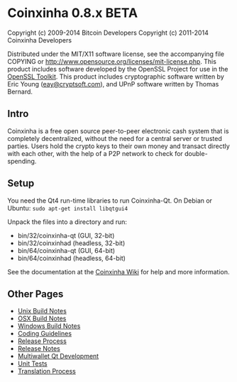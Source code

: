 Coinxinha 0.8.x BETA
====================

Copyright (c) 2009-2014 Bitcoin Developers
Copyright (c) 2011-2014 Coinxinha Developers

Distributed under the MIT/X11 software license, see the accompanying
file COPYING or http://www.opensource.org/licenses/mit-license.php.
This product includes software developed by the OpenSSL Project for use in the [OpenSSL Toolkit](http://www.openssl.org/). This product includes
cryptographic software written by Eric Young ([eay@cryptsoft.com](mailto:eay@cryptsoft.com)), and UPnP software written by Thomas Bernard.


Intro
---------------------
Coinxinha is a free open source peer-to-peer electronic cash system that is
completely decentralized, without the need for a central server or trusted
parties.  Users hold the crypto keys to their own money and transact directly
with each other, with the help of a P2P network to check for double-spending.


Setup
---------------------
You need the Qt4 run-time libraries to run Coinxinha-Qt. On Debian or Ubuntu:
	`sudo apt-get install libqtgui4`

Unpack the files into a directory and run:

- bin/32/coinxinha-qt (GUI, 32-bit)
- bin/32/coinxinhad (headless, 32-bit)
- bin/64/coinxinha-qt (GUI, 64-bit)
- bin/64/coinxinhad (headless, 64-bit)

See the documentation at the [Coinxinha Wiki](http://coinxinha.info)
for help and more information.


Other Pages
---------------------
- [Unix Build Notes](build-unix.md)
- [OSX Build Notes](build-osx.md)
- [Windows Build Notes](build-msw.md)
- [Coding Guidelines](coding.md)
- [Release Process](release-process.md)
- [Release Notes](release-notes.md)
- [Multiwallet Qt Development](multiwallet-qt.md)
- [Unit Tests](unit-tests.md)
- [Translation Process](translation_process.md)
